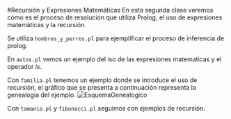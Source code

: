 #Recursión y Expresiones Matemáticas
En esta segunda clase veremos cómo es el proceso de resolución que utiliza 
Prolog, el uso de expresiones matemáticas y la recursión. 

Se utiliza `hombres_y_perros.pl` para ejemplificar el proceso de
inferencia de prolog.

En `autos.pl` vemos un ejemplo del iso de las expresiones matematicas y el 
operador _is_.

Con `familia.pl` tenemos un ejemplo donde se introduce el uso de recursión,
el gráfico que se presenta a continuación representa la genealogía del ejemplo.
![EsquemaGenealogico](http://universidaddelchubut.github.io/PP-EjemplosPrologTeoria/images/familia_arbol.png)

Con `tamanio.pl` y `fibonacci.pl` seguimos con ejemplos de recursión.

